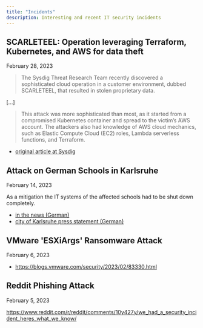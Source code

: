 ```yaml
---
title: "Incidents"
description: Interesting and recent IT security incidents
---
```


## SCARLETEEL: Operation leveraging Terraform, Kubernetes, and AWS for data theft

February 28, 2023

> The Sysdig Threat Research Team recently discovered a sophisticated cloud operation in a customer environment, dubbed
> SCARLETEEL, that resulted in stolen proprietary data.

[...]

> This attack was more sophisticated than most, as it started from a compromised Kubernetes container and spread to the
> victim’s AWS account. The attackers also had knowledge of AWS cloud mechanics, such as Elastic Compute Cloud (EC2)
> roles, Lambda serverless functions, and Terraform.

- [original article at Sysdig](https://sysdig.com/blog/cloud-breach-terraform-data-theft/)

## Attack on German Schools in Karlsruhe

February 14, 2023

As a mitigation the IT systems of the affected schools had to be shut down completely.

- [in the news (German)](https://www.heise.de/news/Cybterattacken-auf-sieben-Schulen-in-Karlsruhe-7494896.html)
- [city of Karlsruhe press statement (German)](https://www.karlsruhe.de/stadt-rathaus/aktuelles/meldungen/stadt-karlsruhe-informiert-ueber-hackerangriff-auf-schulen)

## VMware 'ESXiArgs' Ransomware Attack

February 6, 2023

- https://blogs.vmware.com/security/2023/02/83330.html

## Reddit Phishing Attack

February 5, 2023

https://www.reddit.com/r/reddit/comments/10y427y/we_had_a_security_incident_heres_what_we_know/
